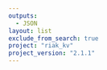 ```yaml
---
outputs:
  - JSON
layout: list
exclude_from_search: true
project: "riak_kv"
project_version: "2.1.1"
---
```



